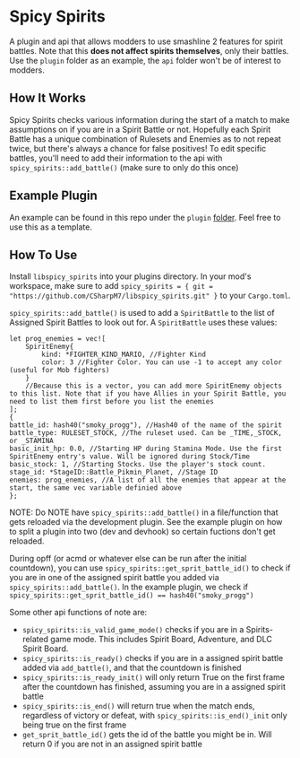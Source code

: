 # Spicy Spirits
A plugin and api that allows modders to use smashline 2 features for spirit battles. Note that this **does not affect spirits themselves**, only their battles. Use the `plugin` folder as an example, the `api` folder won't be of interest to modders.

## How It Works
Spicy Spirits checks various information during the start of a match to make assumptions on if you are in a Spirit Battle or not. Hopefully each Spirit Battle has a unique combination of Rulesets and Enemies as to not repeat twice, but there's always a chance for false positives! To edit specific battles, you'll need to add their information to the api with `spicy_spirits::add_battle()` (make sure to only do this once)

## Example Plugin

An example can be found in this repo under the `plugin` [folder](https://github.com/CSharpM7/libspicy_spirits/tree/main/plugin/src). Feel free to use this as a template.

## How To Use
Install `libspicy_spirits` into your plugins directory. In your mod's workspace, make sure to add `spicy_spirits = { git = "https://github.com/CSharpM7/libspicy_spirits.git" }` to your `Cargo.toml`.

`spicy_spirits::add_battle()` is used to add a `SpiritBattle` to the list of Assigned Spirit Battles to look out for. A `SpiritBattle` uses these values:
```
let prog_enemies = vec![
    SpiritEnemy{
        kind: *FIGHTER_KIND_MARIO, //Fighter Kind
        color: 3 //Fighter Color. You can use -1 to accept any color (useful for Mob fighters)
    }
    //Because this is a vector, you can add more SpiritEnemy objects to this list. Note that if you have Allies in your Spirit Battle, you need to list them first before you list the enemies
];
{
battle_id: hash40("smoky_progg"), //Hash40 of the name of the spirit
battle_type: RULESET_STOCK, //The ruleset used. Can be _TIME,_STOCK, or _STAMINA
basic_init_hp: 0.0, //Starting HP during Stamina Mode. Use the first SpiritEnemy entry's value. Will be ignored during Stock/Time
basic_stock: 1, //Starting Stocks. Use the player's stock count.
stage_id: *StageID::Battle_Pikmin_Planet, //Stage ID
enemies: prog_enemies, //A list of all the enemies that appear at the start, the same vec variable definied above
};
```
NOTE: Do NOTE have `spicy_spirits::add_battle()` in a file/function that gets reloaded via the development plugin. See the example plugin on how to split a plugin into two (dev and devhook) so certain fuctions don't get reloaded.

During opff (or acmd or whatever else can be run after the initial countdown), you can use `spicy_spirits::get_sprit_battle_id()` to check if you are in one of the assigned spirit battle you added via `spicy_spirits::add_battle()`. In the example plugin, we check if `spicy_spirits::get_sprit_battle_id() == hash40("smoky_progg")`

Some other api functions of note are:
- `spicy_spirits::is_valid_game_mode()` checks if you are in a Spirits-related game mode. This includes Spirit Board, Adventure, and DLC Spirit Board.
- `spicy_spirits::is_ready()` checks if you are in a assigned spirit battle added via `add_battle()`, and that the countdown is finished
- `spicy_spirits::is_ready_init()` will only return True on the first frame after the countdown has finished, assuming you are in a assigned spirit battle
- `spicy_spirits::is_end()` will return true when the match ends, regardless of victory or defeat, with `spicy_spirits::is_end()_init` only being true on the first frame
- `get_sprit_battle_id()` gets the id of the battle you might be in. Will return 0 if you are not in an assigned spirit battle
